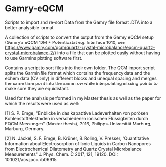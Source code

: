 # Gamry-eQCM
Scripts to import and re-sort Data from the Gamry file format .DTA into a better analysible format

A collection of scripts to convert the output from the Gamry eQCM setup (Gamry’s eQCM 10M + Potentiostat e.g. Interface 1010, see https://www.gamry.com/qcm/quartz-crystal-microbalance/eqcm-quartz-crystal-microbalance-2/) into a file that can be plotted easily 
without having to use Garmins plotting software first.

Contains a script to sort files into their own folder.
The QCM import script splits the Garmin file format which contains the frequency data and the echem data (CV only) in different blocks and unequal spacing and merges the same time point into the same row while interpolating missing points to make sure they are equidistant.


Used for the analysis performed in my Master thesis as well as the paper for which the results were used as well: 

[1] S. P. Emge, "Einblicke in das kapazitive Ladeverhalten von porösen Kohlenstoffelektroden in verschiedenen ionischen Flüssigkeiten durch EQCM Messungen" (Master thesis), 2016, Philipps-Universität Marburg, Marburg, Germany.

[2] N. Jäckel, S. P. Emge, B. Krüner, B. Roling, V. Presser, "Quantitative Information about Electrosorption of Ionic Liquids in Carbon Nanopores from Electrochemical Dilatometry and Quartz Crystal Microbalance Measurements" J. Phys. Chem. C 2017, 121, 19120.
DOI: 10.1021/acs.jpcc.7b06915
